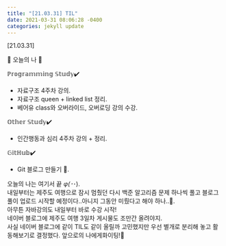 ```yaml
---
title: "[21.03.31] TIL"
date: 2021-03-31 08:06:28 -0400
categories: jekyll update
---
```

[21.03.31]

🙌 오늘의 나 🙌

ℙ𝕣𝕠𝕘𝕣𝕒𝕞𝕞𝕚𝕟𝕘 𝕊𝕥𝕦𝕕𝕪✔️

- 자료구조 4주차 강의.    
- 자료구조 queen + linked list 정리.   
- 베어유 class와 오버라이드, 오버로딩 강의 수강.   

𝕆𝕥𝕙𝕖𝕣 𝕊𝕥𝕦𝕕𝕪✔️

- 인간행동과 심리 4주차 강의 + 정리.   

𝔾𝕚𝕥ℍ𝕦𝕓✔️

- Git 블로그 만들기 🤍.   

오늘의 나는 여기서 끝 _φ(･_･).   
내일부터는 제주도 여행으로 잠시 멈췄던 다시 백준 알고리즘 문제 하나씩 풀고 블로그 풀이 업로드 시작할 예정이다..아니지 그동안 미뤘다고 해야 하나..🤔.   
아무튼 자바강의도 내일부터 바로 수강 시작!    
네이버 블로그에 제주도 여행 3일차 게시물도 조만간 올려야지.    
사실 네이버 블로그에 같이 TIL도 같이 올릴까 고민했지만 우선 별개로 분리해 놓고 활동해보기로 결정했다. 
앞으로의 나에게화이팅!🌸
